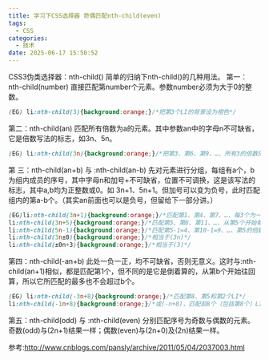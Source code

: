 ```yaml
---
title: 学习下CSS选择器 奇偶匹配nth-child(even)
tags:
  - CSS
categories:
  - 技术
date: 2025-06-17 15:50:52
---
```


CSS3伪类选择器：nth-child()
简单的归纳下nth-child()的几种用法。
第一：nth-child(number) 直接匹配第number个元素。参数number必须为大于0的整数。

```css
(EG) li:nth-child(3){background:orange;}/*把第3个LI的背景设为橙色*/
```

第二：nth-child(an) 匹配所有倍数为a的元素。其中参数an中的字母n不可缺省，它是倍数写法的标志，如3n、5n。

```css
(EG) li:nth-child(3n){background:orange;}/*把第3、第6、第9、…、所有3的倍数的LI的背景设为橙色*/
```

第 三：nth-child(an+b) 与 :nth-child(an-b) 先对元素进行分组，每组有a个，b为组内成员的序号，其中字母n和加号+不可缺省，位置不可调换，这是该写法的标志，其中a,b均为正整数或0。如 3n+1、5n+1。但加号可以变为负号，此时匹配组内的第a-b个。（其实an前面也可以是负号，但留给下一部分讲。）

```css
(EG)li:nth-child(3n+1){background:orange;}/*匹配第1、第4、第7、…、每3个为一组的第1个LI*/ 
li:nth-child(3n+5){background:orange;}/*匹配第5、第8、第11、…、从第5个开始每3个为一组的第1个LI*/ 
li:nth-child(5n-1){background:orange;}/*匹配第5-1=4、第10-1=9、…、第5的倍数减1个LI*/ 
li:nth-child(3n±0){background:orange;}/*相当于(3n)*/ 
li:nth-child(±0n+3){background:orange;}/*相当于(3)*/
```

第四：nth-child(-an+b) 此处一负一正，均不可缺省，否则无意义。这时与:nth-child(an+1)相似，都是匹配第1个，但不同的是它是倒着算的，从第b个开始往回算，所以它所匹配的最多也不会超过b个。

```css
(EG) li:nth-child(-3n+8){background:orange;}/*匹配第8、第5和第2个LI*/ 
li:nth-child(-1n+8){background:orange;}/*或(-n+8)，匹配前8个（包括第8个）LI，这个较为实用点，用来限定前面N个匹配常会用到*/
```

第五：nth-child(odd) 与 :nth-child(even) 分别匹配序号为奇数与偶数的元素。奇数(odd)与(2n+1)结果一样；偶数(even)与(2n+0)及(2n)结果一样。

参考:http://www.cnblogs.com/pansly/archive/2011/05/04/2037003.html
